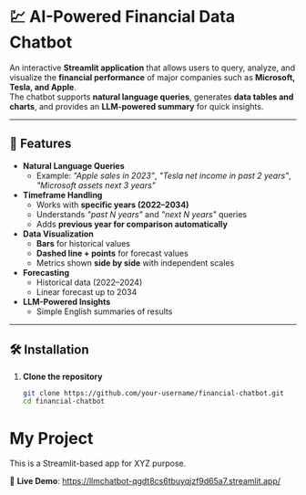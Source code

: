 # 💹 AI-Powered Financial Data Chatbot  

An interactive **Streamlit application** that allows users to query, analyze, and visualize the **financial performance** of major companies such as **Microsoft, Tesla, and Apple**.  
The chatbot supports **natural language queries**, generates **data tables and charts**, and provides an **LLM-powered summary** for quick insights.  

---

## 🚀 Features  

- **Natural Language Queries**  
  - Example: *"Apple sales in 2023"*, *"Tesla net income in past 2 years"*, *"Microsoft assets next 3 years"*  
- **Timeframe Handling**  
  - Works with **specific years (2022–2034)**  
  - Understands *"past N years"* and *"next N years"* queries  
  - Adds **previous year for comparison automatically**  
- **Data Visualization**  
  - **Bars** for historical values  
  - **Dashed line + points** for forecast values  
  - Metrics shown **side by side** with independent scales  
- **Forecasting**  
  - Historical data (2022–2024)  
  - Linear forecast up to 2034  
- **LLM-Powered Insights**  
  - Simple English summaries of results  

---

## 🛠 Installation  

1. **Clone the repository**  
   ```bash
   git clone https://github.com/your-username/financial-chatbot.git
   cd financial-chatbot

# My Project

This is a Streamlit-based app for XYZ purpose.

🔗 **Live Demo**: https://llmchatbot-qgdt8cs6tbuyqjzf9d65a7.streamlit.app/


